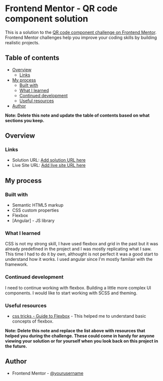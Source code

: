 # Frontend Mentor - QR code component solution

This is a solution to the [QR code component challenge on Frontend Mentor](https://www.frontendmentor.io/challenges/qr-code-component-iux_sIO_H). Frontend Mentor challenges help you improve your coding skills by building realistic projects. 

## Table of contents

- [Overview](#overview)
  - [Links](#links)
- [My process](#my-process)
  - [Built with](#built-with)
  - [What I learned](#what-i-learned)
  - [Continued development](#continued-development)
  - [Useful resources](#useful-resources)
- [Author](#author)

**Note: Delete this note and update the table of contents based on what sections you keep.**

## Overview


### Links

- Solution URL: [Add solution URL here](https://your-solution-url.com)
- Live Site URL: [Add live site URL here](https://your-live-site-url.com)

## My process

### Built with

- Semantic HTML5 markup
- CSS custom properties
- Flexbox
- [Angular] - JS library

### What I learned

CSS is not my strong skill, I have used flexbox and grid in the past but it was already predefined in the project and I was mostly replicating what I saw. This time I had to do it by own, althought is not perfect it was a good start to understand how it works.
I used angular since I'm mostly familair with the framework.

### Continued development

I need to continue working with flexbox. Building a little more complex UI components. 
I would like to start working with SCSS and theming.

### Useful resources

- [css tricks - Guide to Flexbox](https://css-tricks.com/snippets/css/a-guide-to-flexbox/) - This helped me to understand basic concepts of flexbox.

**Note: Delete this note and replace the list above with resources that helped you during the challenge. These could come in handy for anyone viewing your solution or for yourself when you look back on this project in the future.**

## Author

- Frontend Mentor - [@yourusername](https://www.frontendmentor.io/profile/MisaelTarin)